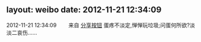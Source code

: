 layout: weibo
date: 2012-11-21 12:34:09
---
2012-11-21 12:34:09  &nbsp;&nbsp;&nbsp;&nbsp;&nbsp;&nbsp; 来自 <a href="http://app.weibo.com/t/feed/cUcI1A" rel="nofollow">分享按钮</a>
蛋疼不淡定,惮惮玩垃圾;问蛋何所欲?淡淡二哀伤...... ​​​
